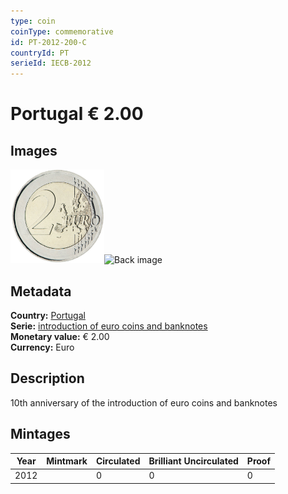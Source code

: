 ```yaml
---
type: coin
coinType: commemorative
id: PT-2012-200-C
countryId: PT
serieId: IECB-2012
---
```


# Portugal € 2.00

## Images

<img src="../../Images/common-2007-200.png" height="150" alt="Front image"><img src="Images/PT-2012-200-000.png" height="150" alt="Back image">

## Metadata

**Country:** [Portugal](../../Countries/Portugal/index.md)\
**Serie:** [introduction of euro coins and banknotes](index.md)\
**Monetary value:** € 2.00\
**Currency:** Euro

## Description
10th anniversary of the introduction of euro coins and banknotes

## Mintages

| Year | Mintmark | Circulated | Brilliant Uncirculated | Proof |
| ---- | -------- | ---------- | ---------------------- | ----- |
| 2012 |  | 0| 0 | 0 |
